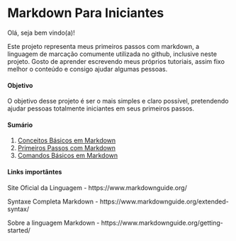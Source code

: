 # Markdown Para Iniciantes
Olá, seja bem vindo(a)!

Este projeto representa meus primeiros passos com markdown, a linguagem de marcação comumente utilizada no github, inclusive neste projeto. Gosto de aprender escrevendo meus próprios tutoriais, assim fixo melhor o conteúdo e consigo ajudar algumas pessoas.

#### Objetivo
O objetivo desse projeto é ser o mais simples e claro possível, pretendendo ajudar pessoas totalmente iniciantes em seus primeiros passos.

#### Sumário
1. <a href="https://github.com/wesleybertipaglia/markdown-para-iniciantes/blob/main/1.%20Conceitos%20B%C3%A1sicos%20em%20Markdown.md">Conceitos Básicos em Markdown</a>
2. <a href="https://github.com/wesleybertipaglia/markdown-para-iniciantes/blob/main/2.%20Primeiros%20Passos%20com%20Markdown.md">Primeiros Passos com Markdown</a>
3. <a href="https://github.com/wesleybertipaglia/markdown-para-iniciantes/blob/main/3.%20Comandos%20B%C3%A1sicos%20em%20Markdown.md">Comandos Básicos em Markdown</a>

#### Links importântes
<p>Site Oficial da Linguagem - https://www.markdownguide.org/</p>
<p>Syntaxe Completa Markdown - https://www.markdownguide.org/extended-syntax/</p>
<p>Sobre a linguagem Markdown - https://www.markdownguide.org/getting-started/</p>

